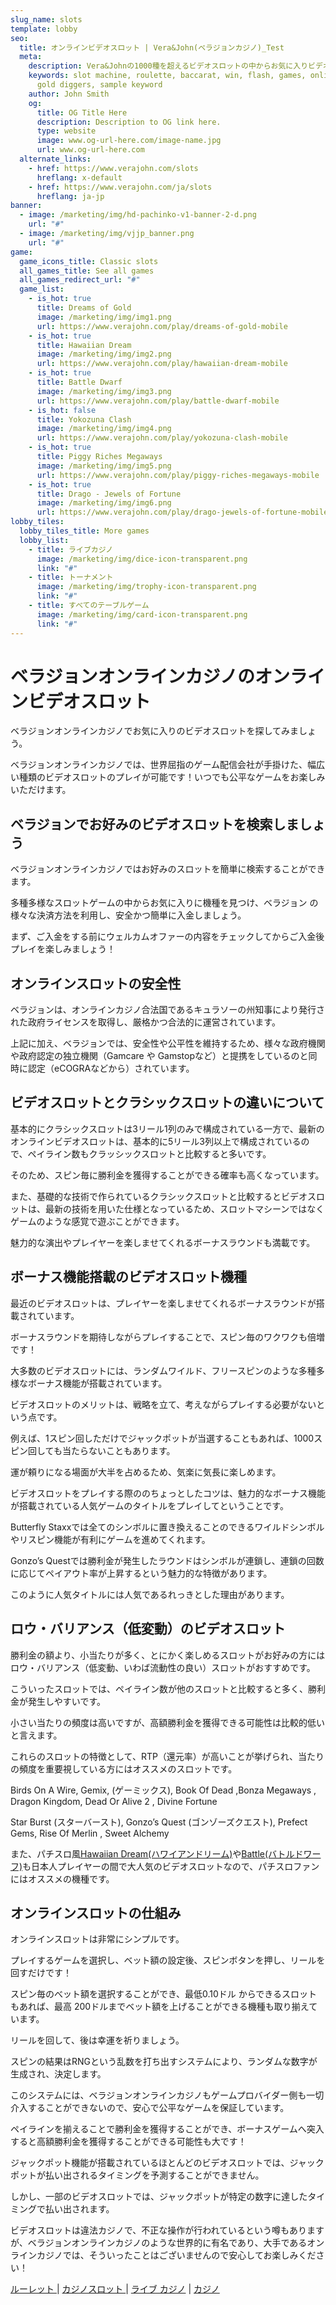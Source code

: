 ```yaml
---
slug_name: slots
template: lobby
seo:
  title: オンラインビデオスロット | Vera&John(ベラジョンカジノ)_Test
  meta:
    description: Vera&Johnの1000種を超えるビデオスロットの中からお気に入りビデオスロットを見つけましょう。リアルマネーのみならず、無料で遊べるデモモードもご用意しています。
    keywords: slot machine, roulette, baccarat, win, flash, games, online, pontoon,
      gold diggers, sample keyword
    author: John Smith
    og:
      title: OG Title Here
      description: Description to OG link here.
      type: website
      image: www.og-url-here.com/image-name.jpg
      url: www.og-url-here.com
  alternate_links:
    - href: https://www.verajohn.com/slots
      hreflang: x-default
    - href: https://www.verajohn.com/ja/slots
      hreflang: ja-jp
banner:
  - image: /marketing/img/hd-pachinko-v1-banner-2-d.png
    url: "#"
  - image: /marketing/img/vjjp_banner.png
    url: "#"
game:
  game_icons_title: Classic slots
  all_games_title: See all games
  all_games_redirect_url: "#"
  game_list:
    - is_hot: true
      title: Dreams of Gold
      image: /marketing/img/img1.png
      url: https://www.verajohn.com/play/dreams-of-gold-mobile
    - is_hot: true
      title: Hawaiian Dream
      image: /marketing/img/img2.png
      url: https://www.verajohn.com/play/hawaiian-dream-mobile
    - is_hot: true
      title: Battle Dwarf
      image: /marketing/img/img3.png
      url: https://www.verajohn.com/play/battle-dwarf-mobile
    - is_hot: false
      title: Yokozuna Clash
      image: /marketing/img/img4.png
      url: https://www.verajohn.com/play/yokozuna-clash-mobile
    - is_hot: true
      title: Piggy Riches Megaways
      image: /marketing/img/img5.png
      url: https://www.verajohn.com/play/piggy-riches-megaways-mobile
    - is_hot: true
      title: Drago - Jewels of Fortune
      image: /marketing/img/img6.png
      url: https://www.verajohn.com/play/drago-jewels-of-fortune-mobile
lobby_tiles:
  lobby_tiles_title: More games
  lobby_list:
    - title: ライブカジノ
      image: /marketing/img/dice-icon-transparent.png
      link: "#"
    - title: トーナメント
      image: /marketing/img/trophy-icon-transparent.png
      link: "#"
    - title: すべてのテーブルゲーム
      image: /marketing/img/card-icon-transparent.png
      link: "#"
---
```

<h1 class="n-header-1">ベラジョンオンラインカジノのオンラインビデオスロット</h1>

<p class="n-paragraph">ベラジョンオンラインカジノでお気に入りのビデオスロットを探してみましょう。</p>

<p class="n-paragraph"s>ベラジョンオンラインカジノでは、世界屈指のゲーム配信会社が手掛けた、幅広い種類のビデオスロットのプレイが可能です！いつでも公平なゲームをお楽しみいただけます。</p>

<h2 class="n-header-2"> ベラジョンでお好みのビデオスロットを検索しましょう</h2>

<p class="n-paragraph">ベラジョンオンラインカジノではお好みのスロットを簡単に検索することができます。</p>

<p class="n-paragraph">多種多様なスロットゲームの中からお気に入りに機種を見つけ、ベラジョン の様々な決済方法を利用し、安全かつ簡単に入金しましょう。</p>

<p class="n-paragraph">まず、ご入金をする前にウェルカムオファーの内容をチェックしてからご入金後プレイを楽しみましょう！</p>

<h2 class="n-header-2">オンラインスロットの安全性</h2>

<p class="n-paragraph"> ベラジョンは、オンラインカジノ合法国であるキュラソーの州知事により発行された政府ライセンスを取得し、厳格かつ合法的に運営されています。</p>
<p class="n-paragraph">上記に加え、ベラジョンでは、安全性や公平性を維持するため、様々な政府機関や政府認定の独立機関（Gamcare や Gamstopなど）と提携をしているのと同時に認定（eCOGRAなどから）されています。</p>

<h2 class="n-header-2">ビデオスロットとクラシックスロットの違いについて</h2>

<p class="n-paragraph">基本的にクラシックスロットは3リール1列のみで構成されている一方で、最新のオンラインビデオスロットは、基本的に5リール3列以上で構成されているので、ペイライン数もクラッシックスロットと比較すると多いです。</p>
<p class="n-paragraph">そのため、スピン毎に勝利金を獲得することができる確率も高くなっています。</p>

<p class="n-paragraph">また、基礎的な技術で作られているクラシックスロットと比較するとビデオスロットは、最新の技術を用いた仕様となっているため、スロットマシーンではなくゲームのような感覚で遊ぶことができます。</p>

<p class="n-paragraph">魅力的な演出やプレイヤーを楽しませてくれるボーナスラウンドも満載です。</p>

<h2 class="n-header-2">ボーナス機能搭載のビデオスロット機種 </h2>

<p class="n-paragraph">最近のビデオスロットは、プレイヤーを楽しませてくれるボーナスラウンドが搭載されています。</p>

<p class="n-paragraph">ボーナスラウンドを期待しながらプレイすることで、スピン毎のワクワクも倍増です！</p>

<p class="n-paragraph">大多数のビデオスロットには、ランダムワイルド、フリースピンのような多種多様なボーナス機能が搭載されています。</p>

<p class="n-paragraph">ビデオスロットのメリットは、戦略を立て、考えながらプレイする必要がないという点です。</p>

<p class="n-paragraph">例えば、1スピン回しただけでジャックポットが当選することもあれば、1000スピン回しても当たらないこともあります。</p>

<p class="n-paragraph">運が頼りになる場面が大半を占めるため、気楽に気長に楽しめます。</p>

<p class="n-paragraph">ビデオスロットをプレイする際ののちょっとしたコツは、魅力的なボーナス機能が搭載されている人気ゲームのタイトルをプレイしてということです。</p>

<p class="n-paragraph">Butterfly Staxxでは全てのシンボルに置き換えることのできるワイルドシンボルやリスピン機能が有利にゲームを進めてくれます。</p>

<p class="n-paragraph">Gonzo’s Questでは勝利金が発生したラウンドはシンボルが連鎖し、連鎖の回数に応じてペイアウト率が上昇するという魅力的な特徴があります。</p>
<p class="n-paragraph">このように人気タイトルには人気であるれっきとした理由があります。</p>

<h2 class="n-header-2">ロウ・バリアンス（低変動）のビデオスロット</h2>

<p class="n-paragraph">勝利金の額より、小当たりが多く、とにかく楽しめるスロットがお好みの方にはロウ・バリアンス（低変動、いわば流動性の良い）スロットがおすすめです。</p>

<p class="n-paragraph">こういったスロットでは、ペイライン数が他のスロットと比較すると多く、勝利金が発生しやすいです。</p>

<p class="n-paragraph">小さい当たりの頻度は高いですが、高額勝利金を獲得できる可能性は比較的低いと言えます。</p>

<p class="n-paragraph">これらのスロットの特徴として、RTP（還元率）が高いことが挙げられ、当たりの頻度を重要視している方にはオススメのスロットです。</p>

<p class="n-paragraph"> Birds On A Wire, Gemix, (ゲーミックス), Book Of Dead ,Bonza Megaways , Dragon Kingdom, Dead Or Alive 2 , Divine Fortune </p>

<p class="n-paragraph">Star Burst (スターバースト), Gonzo’s Quest (ゴンゾーズクエスト), Prefect Gems, Rise Of Merlin , Sweet Alchemy </p>

<p class="n-paragraph">また、パチスロ風<a href="https://www.verajohn.com/ja/game/hawaiian-dream" class="n-link">Hawaiian Dream(ハワイアンドリーム)</a>や<a href="https://www.verajohn.com/ja/game/battle-dwarf" class="n-link">Battle(バトルドワーフ)</a>も日本人プレイヤーの間で大人気のビデオスロットなので、パチスロファンにはオススメの機種です。</p>

<h2 class="n-header-2">オンラインスロットの仕組み</h2>

<p class="n-paragraph">オンラインスロットは非常にシンプルです。</p>
<p class="n-paragraph">プレイするゲームを選択し、ベット額の設定後、スピンボタンを押し、リールを回すだけです！</p>

<p class="n-paragraph">スピン毎のべット額を選択することができ、最低0.10ドル からできるスロットもあれば、最高 200ドルまでベット額を上げることができる機種も取り揃えています。</p>

<p class="n-paragraph">リールを回して、後は幸運を祈りましょう。</p>

<p class="n-paragraph">スピンの結果はRNGという乱数を打ち出すシステムにより、ランダムな数字が生成され、決定します。</p>

<p class="n-paragraph">このシステムには、ベラジョンオンラインカジノもゲームプロバイダー側も一切介入することができないので、安心で公平なゲームを保証しています。</p>

<p class="n-paragraph">ペイラインを揃えることで勝利金を獲得することができ、ボーナスゲームへ突入すると高額勝利金を獲得することができる可能性も大です！</p>

<p class="n-paragraph">ジャックポット機能が搭載されているほとんどのビデオスロットでは、ジャックポットが払い出されるタイミングを予測することができません。</p>

<p class="n-paragraph">しかし、一部のビデオスロットでは、ジャックポットが特定の数字に達したタイミングで払い出されます。</p>

<p class="n-paragraph">ビデオスロットは違法カジノで、不正な操作が行われているという噂もありますが、ベラジョンオンラインカジノのような世界的に有名であり、大手であるオンラインカジノでは、そういったことはございませんので安心してお楽しみください！</p>

<p class="n-paragraph"><a href="//www.verajohn.com/ja/roulette" class="n-link"> ルーレット </a> | <a href="//www.verajohn.com/ja/slots" class="n-link"> カジノスロット </a> | <a href="//www.verajohn.com/ja/livecasino" class="n-link">ライブ カジノ</a> | <a href="//www.verajohn.com/ja" class="n-link">カジノ</a></p>
